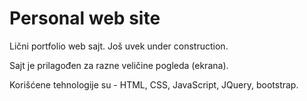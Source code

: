 # Personal web site
Lični portfolio web sajt.
Još uvek under construction.

Sajt je prilagođen za razne veličine pogleda (ekrana).

Korišćene tehnologije su - HTML, CSS, JavaScript, JQuery, bootstrap.
